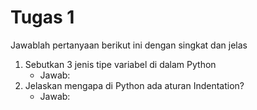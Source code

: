 # Tugas 1

Jawablah pertanyaan berikut ini dengan singkat dan jelas
1. Sebutkan 3 jenis tipe variabel di dalam Python
    * Jawab: 
2. Jelaskan mengapa di Python ada aturan Indentation?
    * Jawab:
